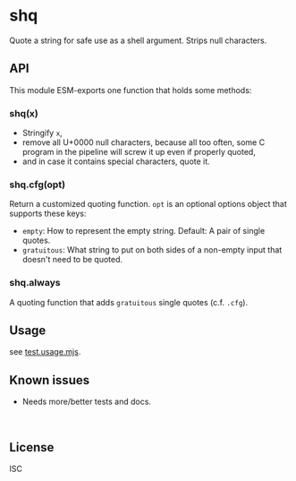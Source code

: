 ﻿
<!--#echo json="package.json" key="name" underline="=" -->
shq
===
<!--/#echo -->

<!--#echo json="package.json" key="description" -->
Quote a string for safe use as a shell argument. Strips null characters.
<!--/#echo -->


API
---

This module ESM-exports one function that holds some methods:

### shq(x)

* Stringify `x`,
* remove all U+0000 null characters, because all too often, some C program
  in the pipeline will screw it up even if properly quoted,
* and in case it contains special characters, quote it.



### shq.cfg(opt)

Return a customized quoting function.
`opt` is an optional options object that supports these keys:

* `empty`: How to represent the empty string. Default: A pair of single quotes.
* `gratuitous`: What string to put on both sides of a non-empty input that
  doesn't need to be quoted.



### shq.always

A quoting function that adds `gratuitous` single quotes (c.f. `.cfg`).







Usage
-----

see [test.usage.mjs](test.usage.mjs).


<!--#toc stop="scan" -->



Known issues
------------

* Needs more/better tests and docs.




&nbsp;


License
-------
<!--#echo json="package.json" key=".license" -->
ISC
<!--/#echo -->
